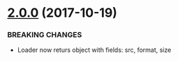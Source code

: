 <a name="2.0.0"></a>
# [2.0.0](https://github.com/Odrin/file-size-loader/compare/v1.1.5...v2.0.0) (2017-10-19)

### BREAKING CHANGES

* Loader now returs object with fields: src, format, size

